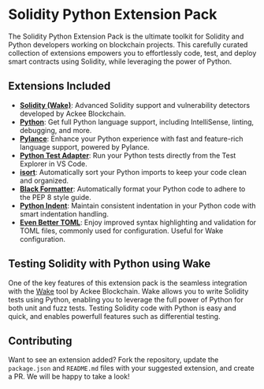 # Solidity Python Extension Pack

The Solidity Python Extension Pack is the ultimate toolkit for Solidity and Python developers working on blockchain projects. This carefully curated collection of extensions empowers you to effortlessly code, test, and deploy smart contracts using Solidity, while leveraging the power of Python.

## Extensions Included

- **[Solidity (Wake)](https://marketplace.visualstudio.com/items?itemName=AckeeBlockchain.tools-for-solidity)**: Advanced Solidity support and vulnerability detectors developed by Ackee Blockchain.
- **[Python](https://marketplace.visualstudio.com/items?itemName=ms-python.python)**: Get full Python language support, including IntelliSense, linting, debugging, and more.
- **[Pylance](https://marketplace.visualstudio.com/items?itemName=ms-python.vscode-pylance)**: Enhance your Python experience with fast and feature-rich language support, powered by Pylance.
- **[Python Test Adapter](https://marketplace.visualstudio.com/items?itemName=littlefoxteam.vscode-python-test-adapter)**: Run your Python tests directly from the Test Explorer in VS Code.
- **[isort](https://marketplace.visualstudio.com/items?itemName=ms-python.isort)**: Automatically sort your Python imports to keep your code clean and organized.
- **[Black Formatter](https://marketplace.visualstudio.com/items?itemName=ms-python.black-formatter)**: Automatically format your Python code to adhere to the PEP 8 style guide.
- **[Python Indent](https://marketplace.visualstudio.com/items?itemName=KevinRose.vsc-python-indent)**: Maintain consistent indentation in your Python code with smart indentation handling.
- **[Even Better TOML](https://marketplace.visualstudio.com/items?itemName=tamasfe.even-better-toml)**: Enjoy improved syntax highlighting and validation for TOML files, commonly used for configuration. Useful for Wake configuration.

## Testing Solidity with Python using Wake

One of the key features of this extension pack is the seamless integration with the [Wake](https://getwake.io) tool by Ackee Blockchain. Wake allows you to write Solidity tests using Python, enabling you to leverage the full power of Python for both unit and fuzz tests. Testing Solidity code with Python is easy and quick, and enables powerfull features such as differential testing.

## Contributing

Want to see an extension added?
Fork the repository, update the `package.json` and `README.md` files with your suggested extension, and create a PR. We will be happy to take a look!